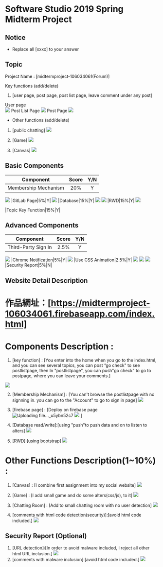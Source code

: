 # Software Studio 2019 Spring Midterm Project

## Notice
* Replace all [xxxx] to your answer

## Topic

Project Name : [midtermproject-106034061(Forum)]

Key functions (add/delete)

1. [user page, post page, post list page, leave comment under any post]

User page                
![](https://i.imgur.com/OuwnTDV.png)
Post List Page
![](https://i.imgur.com/ZpCqOpw.png)
Post Page
![](https://i.imgur.com/aak5zrz.png)

* Other functions (add/delete)
1. [public chatting]
![](https://i.imgur.com/mCZQv7O.jpg)

2. [Game]
![](https://i.imgur.com/EU7k3dJ.jpg)
3. [Canvas]
![](https://i.imgur.com/H2optqT.png)



## Basic Components
|Component|Score|Y/N|
|:-:|:-:|:-:|
|Membership Mechanism|20%|Y|
![](https://i.imgur.com/P9F6ByJ.png)
|GitLab Page|5%|Y|
![](https://i.imgur.com/LLPfIc3.png)
|Database|15%|Y|
![](https://i.imgur.com/RkqSewn.png)
![](https://i.imgur.com/hjP32Oh.png)
|RWD|15%|Y|
![](https://i.imgur.com/fbO0ZK6.png)

|Topic Key Function|15%|Y|

## Advanced Components
|Component|Score|Y/N|
|:-:|:-:|:-:|
|Third-Party Sign In|2.5%|Y|
![](https://i.imgur.com/DPCvVfi.png)
|Chrome Notification|5%|Y|
![](https://i.imgur.com/YqBSYz7.png)
|Use CSS Animation|2.5%|Y|
![](https://i.imgur.com/jFZanju.png)
![](https://i.imgur.com/agguq2v.png)
![](https://i.imgur.com/bqnePgx.jpg)
|Security Report|5%|N|

## Website Detail Description

# 作品網址：[https://midtermproject-106034061.firebaseapp.com/index.html]

# Components Description : 
1. [key function] : [You enter into the home when you go to the index.html, and you can see several topics, you can post “go check" to see postlistpage, then In "postlistpage", you can push"go check" to go to postpage, where you can leave your comments.]

![](https://i.imgur.com/o83wpeU.png)

2. [Membership Mechanism] : [You can't browse the postlistpage with no signning in. you can go to the "Account" to go to sign in page]
![](https://i.imgur.com/jk02Bd9.png)

3. [firebase page] : [Deploy on firebase page![Uploading file..._u5ybn52c7]()
![](https://i.imgur.com/BHbiReh.png)
]
4. [Database read/write]:[using "push"to push data and on to listen to alters]
![](https://i.imgur.com/5Eb1Rvg.png)
5. [RWD]:[using bootstrap]
![](https://i.imgur.com/UZ9QAdd.png)

# Other Functions Description(1~10%) : 
1. [Canvas] : [I combine first assignment into my social website]
![](https://i.imgur.com/SkVuBDc.png)

2. [Game] : [I add small game and do some alters(css/js), to it]
![](https://i.imgur.com/nMAiaTj.png)

3. [Chatting Room] : [Add to small chatting room with no user detection]
![](https://i.imgur.com/ULEoTwf.png)
4. [comments with html code detection(security)]:[avoid html code included.]
![](https://i.imgur.com/Af6NY7C.png)

## Security Report (Optional)
1. [URL detection]:[In order to avoid malware included, I reject all other html URL inclusion.]
![](https://i.imgur.com/t4PFzlz.png)
2. [comments with malware inclusion]:[avoid html code included.]
![](https://i.imgur.com/dAHU6UU.png)
